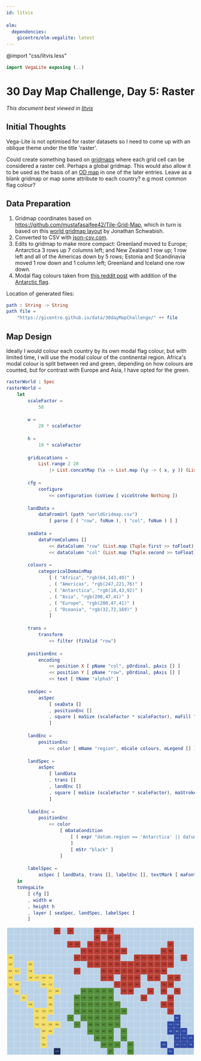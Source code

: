 ```yaml
---
id: litvis

elm:
  dependencies:
    gicentre/elm-vegalite: latest
---
```


@import "css/litvis.less"

```elm {l=hidden}
import VegaLite exposing (..)
```

# 30 Day Map Challenge, Day 5: Raster

_This document best viewed in [litvis](https://github.com/gicentre/litvis)_

## Initial Thoughts

Vega-Lite is not optimised for raster datasets so I need to come up with an oblique theme under the title 'raster'.

Could create something based on [gridmaps](http://openaccess.city.ac.uk/id/eprint/15167/) where each grid cell can be considered a raster cell. Perhaps a global gridmap. This would also allow it to be used as the basis of an [OD map](http://openaccess.city.ac.uk/id/eprint/537/) in one of the later entries. Leave as a blank gridmap or map some attribute to each country? e.g most common flag colour?

## Data Preparation

1. Gridmap coordinates based on https://github.com/mustafasaifee42/Tile-Grid-Map, which in turn is based on this [world gridmap layout](https://policyviz.com/2017/10/12/the-world-tile-grid-map/) by Jonathan Schwabish.
2. Converted to CSV with [json-csv.com](https://json-csv.com).
3. Edits to gridmap to make more compact: Greenland moved to Europe; Antarctica 3 rows up 7 columns left; and New Zealand 1 row up; 1 row left and all of the Americas down by 5 rows; Estonia and Scandinavia moved 1 row down and 1 column left; Greenland and Iceland one row down.
4. Modal flag colours taken from [this reddit post](https://www.reddit.com/r/dataisbeautiful/comments/85l10h/average_flags_of_the_world_means_modes_and/?st=jezsig8w&sh=71602d49) with addition of the [Antarctic flag](https://en.wikipedia.org/wiki/Flag_of_Antarctica).

Location of generated files:

```elm {l}
path : String -> String
path file =
    "https://gicentre.github.io/data/30dayMapChallenge/" ++ file
```

## Map Design

Ideally I would colour each country by its own modal flag colour, but with limited time, I will use the modal colour of the continental region.
Africa's modal colour is split between red and green, depending on how colours are counted, but for contrast with Europe and Asia, I have opted for the green.

```elm {l v}
rasterWorld : Spec
rasterWorld =
    let
        scaleFactor =
            50

        w =
            28 * scaleFactor

        h =
            19 * scaleFactor

        gridLocations =
            List.range 2 20
                |> List.concatMap (\x -> List.map (\y -> ( x, y )) (List.range 1 28))

        cfg =
            configure
                << configuration (coView [ vicoStroke Nothing ])

        landData =
            dataFromUrl (path "worldGridmap.csv")
                [ parse [ ( "row", foNum ), ( "col", foNum ) ] ]

        seaData =
            dataFromColumns []
                << dataColumn "row" (List.map (Tuple.first >> toFloat) gridLocations |> nums)
                << dataColumn "col" (List.map (Tuple.second >> toFloat) gridLocations |> nums)

        colours =
            categoricalDomainMap
                [ ( "Africa", "rgb(64,143,40)" )
                , ( "Americas", "rgb(247,221,76)" )
                , ( "Antarctica", "rgb(18,43,92)" )
                , ( "Asia", "rgb(200,47,41)" )
                , ( "Europe", "rgb(200,47,41)" )
                , ( "Oceania", "rgb(32,72,169)" )
                ]

        trans =
            transform
                << filter (fiValid "row")

        positionEnc =
            encoding
                << position X [ pName "col", pOrdinal, pAxis [] ]
                << position Y [ pName "row", pOrdinal, pAxis [] ]
                << text [ tName "alpha3" ]

        seaSpec =
            asSpec
                [ seaData []
                , positionEnc []
                , square [ maSize (scaleFactor * scaleFactor), maFill "rgb(147,192,225)", maStroke "white", maStrokeWidth 1 ]
                ]

        landEnc =
            positionEnc
                << color [ mName "region", mScale colours, mLegend [] ]

        landSpec =
            asSpec
                [ landData
                , trans []
                , landEnc []
                , square [ maSize (scaleFactor * scaleFactor), maStroke "white", maStrokeWidth 1, maOpacity 1 ]
                ]

        labelEnc =
            positionEnc
                << color
                    [ mDataCondition
                        [ ( expr "datum.region == 'Antarctica' || datum.region == 'Oceania'", [ mStr "white" ] )
                        ]
                        [ mStr "black" ]
                    ]

        labelSpec =
            asSpec [ landData, trans [], labelEnc [], textMark [ maFontSize (scaleFactor / 3), maFont "iosevka", maOpacity 0.7 ] ]
    in
    toVegaLite
        [ cfg []
        , width w
        , height h
        , layer [ seaSpec, landSpec, labelSpec ]
        ]
```

![day 5](images/day05.png)
